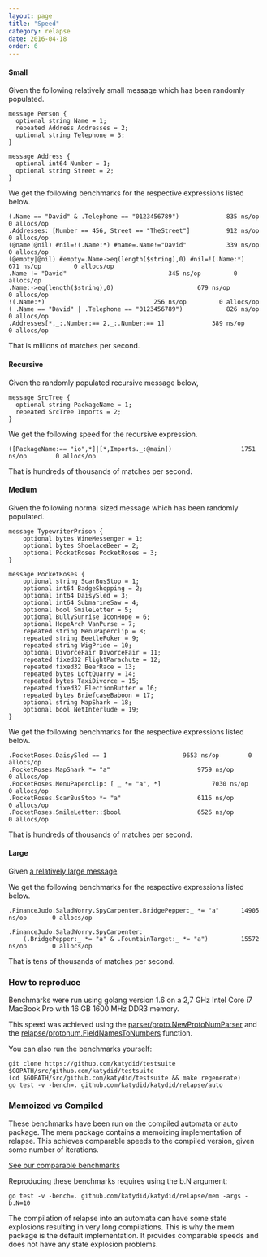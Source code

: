 ```yaml
---
layout: page
title: "Speed"
category: relapse
date: 2016-04-18
order: 6
---
```


#### Small

Given the following relatively small message which has been randomly populated.

~~~
message Person {
  optional string Name = 1;
  repeated Address Addresses = 2;
  optional string Telephone = 3;
}

message Address {
  optional int64 Number = 1;
  optional string Street = 2;
}
~~~

We get the following benchmarks for the respective expressions listed below.

~~~
(.Name == "David" & .Telephone == "0123456789")				835 ns/op	      0 allocs/op
.Addresses:_[Number == 456, Street == "TheStreet"]			912 ns/op	      0 allocs/op
(@name|@nil) #nil=!(.Name:*) #name=.Name!="David"			339 ns/op	      0 allocs/op
(@empty|@nil) #empty=.Name->eq(length($string),0) #nil=!(.Name:*)	671 ns/op	      0 allocs/op
.Name != "David"							345 ns/op	      0 allocs/op
.Name:->eq(length($string),0)						679 ns/op	      0 allocs/op
!(.Name:*)								256 ns/op	      0 allocs/op
( .Name == "David" | .Telephone == "0123456789")			826 ns/op	      0 allocs/op
.Addresses[*,_:.Number:== 2,_:.Number:== 1]				389 ns/op	      0 allocs/op
~~~

That is millions of matches per second.

#### Recursive

Given the randomly populated recursive message below,

~~~
message SrcTree {
  optional string PackageName = 1;
  repeated SrcTree Imports = 2;
}
~~~

We get the following speed for the recursive expression.

~~~
([PackageName:== "io",*]|[*,Imports._:@main])	      			1751 ns/op	      0 allocs/op
~~~

That is hundreds of thousands of matches per second.

#### Medium

Given the following normal sized message which has been randomly populated.

~~~
message TypewriterPrison {
    optional bytes WineMessenger = 1;
    optional bytes ShoelaceBeer = 2;
    optional PocketRoses PocketRoses = 3;
}

message PocketRoses {
    optional string ScarBusStop = 1;
    optional int64 BadgeShopping = 2;
    optional int64 DaisySled = 3;
    optional int64 SubmarineSaw = 4;
    optional bool SmileLetter = 5;
    optional BullySunrise IconHope = 6;
    optional HopeArch VanPurse = 7;
    repeated string MenuPaperclip = 8;
    repeated string BeetlePoker = 9;
    repeated string WigPride = 10;
    optional DivorceFair DivorceFair = 11;
    repeated fixed32 FlightParachute = 12;
    repeated fixed32 BeerRace = 13;
    repeated bytes LoftQuarry = 14;
    repeated bytes TaxiDivorce = 15;
    repeated fixed32 ElectionButter = 16;
    repeated bytes BriefcaseBaboon = 17;
    optional string MapShark = 18;
    optional bool NetInterlude = 19;
}
~~~

We get the following benchmarks for the respective expressions listed below.

~~~
.PocketRoses.DaisySled == 1						9653 ns/op	      0 allocs/op
.PocketRoses.MapShark *= "a"						9759 ns/op	      0 allocs/op
.PocketRoses.MenuPaperclip: [ _ *= "a", *]				7030 ns/op	      0 allocs/op
.PocketRoses.ScarBusStop *= "a"						6116 ns/op	      0 allocs/op
.PocketRoses.SmileLetter::$bool						6526 ns/op	      0 allocs/op
~~~

That is hundreds of thousands of matches per second.

#### Large

Given [a relatively large message](https://github.com/katydid/katydid/blob/master/relapse/tests/puddingmilkshake.proto).

We get the following benchmarks for the respective expressions listed below.

~~~
.FinanceJudo.SaladWorry.SpyCarpenter.BridgePepper:_ *= "a"		14905 ns/op	      0 allocs/op

.FinanceJudo.SaladWorry.SpyCarpenter:
	(.BridgePepper:_ *= "a" & .FountainTarget:_ *= "a") 		15572 ns/op	      0 allocs/op
~~~

That is tens of thousands of matches per second.

### How to reproduce

Benchmarks were run using golang version 1.6 on a 2,7 GHz Intel Core i7 MacBook Pro with 16 GB 1600 MHz DDR3 memory.

This speed was achieved using the [parser/proto.NewProtoNumParser](https://godoc.org/github.com/katydid/katydid/parser/proto#NewProtoNumParser) and the [relapse/protonum.FieldNamesToNumbers](https://godoc.org/github.com/katydid/katydid/relapse/protonum#FieldNamesToNumbers) function.

You can also run the benchmarks yourself:

~~~
git clone https://github.com/katydid/testsuite $GOPATH/src/github.com/katydid/testsuite
(cd $GOPATH/src/github.com/katydid/testsuite && make regenerate)
go test -v -bench=. github.com/katydid/katydid/relapse/auto
~~~

### Memoized vs Compiled

These benchmarks have been run on the compiled automata or auto package.
The mem package contains a memoizing implementation of relapse.
This achieves comparable speeds to the compiled version, given some number of iterations.

[See our comparable benchmarks](../bench/index.html)

Reproducing these benchmarks requires using the b.N argument:

~~~
go test -v -bench=. github.com/katydid/katydid/relapse/mem -args -b.N=10
~~~

The compilation of relapse into an automata can have some state explosions resulting in very long compilations.
This is why the mem package is the default implementation.  It provides comparable speeds and does not have any state explosion problems.

